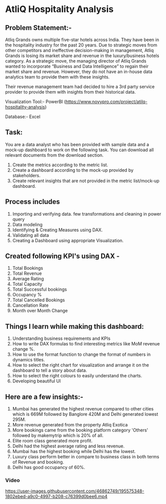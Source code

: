 # AtliQ Hospitality Analysis
## Problem Statement:- 
Atliq Grands owns multiple five-star hotels across India. They have been in the hospitality industry for the past 20 years. Due to strategic moves from other competitors and ineffective decision-making in management, Atliq Grands is losing its market share and revenue in the luxury/business hotels category. As a strategic move, the managing director of Atliq Grands wanted to incorporate “Business and Data Intelligence” to regain their market share and revenue. However, they do not have an in-house data analytics team to provide them with these insights.

Their revenue management team had decided to hire a 3rd party service provider to provide them with insights from their historical data.

Visualization Tool:- PowerBI (https://www.novypro.com/project/atilq-hospitality-analysis)

Database:- Excel

## Task:  

You are a data analyst who has been provided with sample data and a mock-up dashboard to work on the following task. You can download all relevant documents from the download section.

 1) Create the metrics according to the metric list.
 2) Create a dashboard according to the mock-up provided by stakeholders.
 3) Create relevant insights that are not provided in the metric list/mock-up dashboard.


## Process includes
1) Importing and verifying data. few transformations and cleaning in power query
2) Data modeling
3) Identifying & Creating Measures using DAX.
4) Validating all data
5) Creating a Dashboard using appropriate Visualization.

## Created following KPI's using DAX -
1) Total Bookings
2) Total Revenue
3) Average Rating
4) Total Capacity
5) Total Successful bookings
6) Occupancy %
7) Total Cancelled Bookings
8) Cancellation Rate
9) Month over Month Change

## Things I learn while making this dashboard:
1) Understanding business requirements and KPIs
2) How to write DAX formulas to find interesting metrics like MoM revenue change %.
3) How to use the format function to change the format of numbers in dynamics titles.
4) How to select the right chart for visualization and arrange it on the dashboard to tell a story about data.
5) How to select the right colours to easily understand the charts.
6) Developing beautiful UI


## Here are a few insights:-

1) Mumbai has generated the highest revenue compared to other cities which is 669M followed by Banglore 420M and Delhi generated lowest 295M.
2) More revenue generated from the property Atliq Exotica
3) More bookings came from the booking platform category 'Others' followed by makemytrip which is 20% of all.
4) Elite room class generated more profit.
5) Delhi had the highest average rating and less revenue.
6) Mumbai has the highest booking while Delhi has the lowest.
7) Luxury class perform better in compare to business class in both terms of Revenue and booking.
8) Delhi has good occupancy of 60%.


### Video



https://user-images.githubusercontent.com/46862749/195575348-1802ebed-a9c0-4997-b208-c76399d0bee6.mp4

